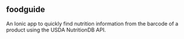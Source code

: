 ## foodguide

An Ionic app to quickly find nutrition information from the barcode of a product using the USDA NutritionDB API.